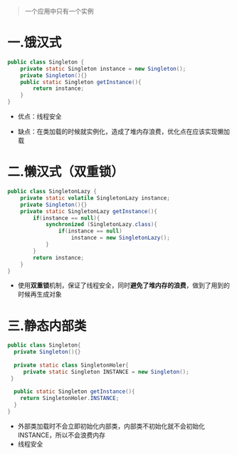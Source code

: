 > 一个应用中只有一个实例

# 一.饿汉式

```java
public class Singleton {
    private static Singleton instance = new Singleton();
    private Singleton(){}
    public static Singleton getInstance(){
        return instance;
    }
}
```

- 优点：线程安全

- 缺点：在类加载的时候就实例化，造成了堆内存浪费，优化点在应该实现懒加载

# 二.懒汉式（双重锁）

```java
public class SingletonLazy {
    private static volatile SingletonLazy instance;
    private Singleton(){}
    private static SingletonLazy getInstance(){
        if(instance == null){
            synchronized (SingletonLazy.class){
                if(instance == null)
                    instance = new SingletonLazy();
            }
        }
        return instance;
    }
}
```

- 使用**双重锁**机制，保证了线程安全，同时**避免了堆内存的浪费**，做到了用到的时候再生成对象

# 三.静态内部类

```java
public class Singleton{
  private Singleton(){}
 
  private static class SingletonHoler{
     private static Singleton INSTANCE = new Singleton();
 }
 
  public static Singleton getInstance(){
    return SingletonHoler.INSTANCE;
  }
}
```

- 外部类加载时不会立即初始化内部类，内部类不初始化就不会初始化INSTANCE，所以不会浪费内存
- 线程安全